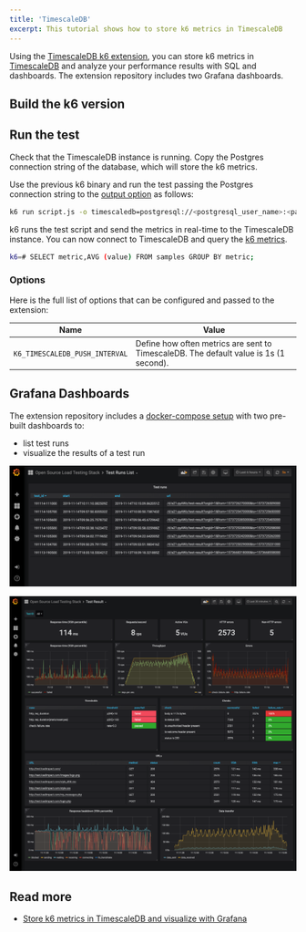 ```yaml
---
title: 'TimescaleDB'
excerpt: This tutorial shows how to store k6 metrics in TimescaleDB
---
```


Using the [TimescaleDB k6 extension](https://github.com/grafana/xk6-output-timescaledb), you can store k6 metrics in [TimescaleDB](https://www.timescale.com/) and analyze your performance results with SQL and dashboards. The extension repository includes two Grafana dashboards.


## Build the k6 version

<InstallationInstructions extensionUrl="github.com/grafana/xk6-output-timescaledb"/>

## Run the test

Check that the TimescaleDB instance is running. Copy the Postgres connection string of the database, which will store the k6 metrics. 

Use the previous k6 binary and run the test passing the Postgres connection string to the [output option](/using-k6/k6-options/reference#results-output) as follows:


```bash
k6 run script.js -o timescaledb=postgresql://<postgresql_user_name>:<password>@<ip>:<port>/<database>
```

k6 runs the test script and send the metrics in real-time to the TimescaleDB instance. You can now connect to TimescaleDB and query the [k6 metrics]().

```bash
k6=# SELECT metric,AVG (value) FROM samples GROUP BY metric;
```

### Options

Here is the full list of options that can be configured and passed to the extension:

| Name                                     | Value                                                                                                       |
| ---------------------------------------- | ----------------------------------------------------------------------------------------------------------- |
| `K6_TIMESCALEDB_PUSH_INTERVAL`                     | Define how often metrics are sent to TimescaleDB. The default value is 1s (1 second).  |

## Grafana Dashboards

The extension repository includes a [docker-compose setup](https://github.com/grafana/xk6-output-timescaledb/#docker-compose) with two pre-built dashboards to: 
- list test runs
- visualize the results of a test run


![TimescaleDB list test runs](./images/TimescaleDB/dashboard-test-runs.png)

![TimescaleDB k6 results](./images/TimescaleDB/dashboard-test-result.png)

## Read more

- [Store k6 metrics in TimescaleDB and visualize with Grafana](https://k6.io/blog/store-k6-metrics-in-timescaledb-and-visualize-with-grafana/)
